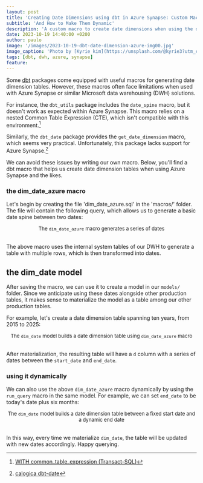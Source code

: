 ```yaml
---
layout: post
title: 'Creating Date Dimensions using dbt in Azure Synapse: Custom Macros'
subtitle: 'And How to Make Them Dynamic'
description: 'A custom macro to create date dimensions when using the dbt-synapse adapter'
date: 2023-10-19 14:40:00 +0200
author: paulo
image: '/images/2023-10-19-dbt-date-dimension-azure-img00.jpg'
image_caption: 'Photo by [Kyrie kim](https://unsplash.com/@kyrie3?utm_content=creditCopyText&utm_medium=referral&utm_source=unsplash) on [Unsplash](https://unsplash.com/photos/white-calendar-on-white-textile-jqxB3C0YNG0?utm_content=creditCopyText&utm_medium=referral&utm_source=unsplash)'
tags: [dbt, dwh, azure, synapse]
feature:
---    
```


<!---
Photo by <a href="https://unsplash.com/@kyrie3?utm_content=creditCopyText&utm_medium=referral&utm_source=unsplash">Kyrie kim</a> on <a href="https://unsplash.com/photos/white-calendar-on-white-textile-jqxB3C0YNG0?utm_content=creditCopyText&utm_medium=referral&utm_source=unsplash">Unsplash</a>
  --->
  


Some [dbt](https://www.getdbt.com/) packages come equipped with useful macros for generating date dimension tables. However, these macros often face limitations when used with Azure Synapse or similar Microsoft data warehousing (DWH) solutions.

For instance, the `dbt_utils` package includes the `date_spine` macro, but it doesn't work as expected within Azure Synapse. This macro relies on a nested Common Table Expression (CTE), which isn't compatible with this environment.[^1]

Similarly, the `dbt_date` package provides the `get_date_dimension` macro, which seems very practical. Unfortunately, this package lacks support for Azure Synapse.[^2]

We can avoid these issues by writing our own macro. Below, you'll find a dbt macro that helps us create date dimension tables when using Azure Synapse and the likes.


### the dim_date_azure macro

Let's begin by creating the file 'dim_date_azure.sql' in the 'macros/' folder. The file will contain the following query, which allows us to generate a basic date spine between two dates:

<script src="https://gist.github.com/moralescastillo/a288665a00c3fbb4623fbd2ac67de75f.js"></script>
<font size="-1"><center><span> The <code>dim_date_azure</code> macro generates a series of dates</span></center></font>
<br>

<!---
https://gist.github.com/a288665a00c3fbb4623fbd2ac67de75f.git
-->


The above macro uses the internal system tables of our DWH to generate a table with multiple rows, which is then transformed into dates.

## the dim_date model

After saving the macro, we can use it to create a model in our `models/` folder. Since we anticipate using these dates alongside other production tables, it makes sense to materialize the model as a table among our other production tables.

For example, let's create a date dimension table spanning ten years, from 2015 to 2025:

<script src="https://gist.github.com/moralescastillo/8aed310f019614d241bd9778c5a09b45.js"></script>
<font size="-1"><center><span> The <code>dim_date</code> model builds a date dimension table using <code>dim_date_azure</code> macro</span></center></font>
<br>

<!---
https://gist.github.com/8aed310f019614d241bd9778c5a09b45.git
-->


After materialization, the resulting table will have a `d` column with a series of dates between the `start_date` and `end_date`.


### using it dynamically

We can also use the above `dim_date_azure` macro dynamically by using the `run_query` macro in the same model. For example, we can set `end_date` to be today's date plus six months:


<script src="https://gist.github.com/moralescastillo/b6c48c5964c36ca7bb211d5849ac010f.js"></script>
<font size="-1"><center><span> The <code>dim_date</code> model builds a date dimension table between a fixed start date and a dynamic end date</span></center></font>
<br>

<!---
https://gist.github.com/b6c48c5964c36ca7bb211d5849ac010f.git
-->


In this way, every time we materialize `dim_date`, the table will be updated with new dates accordingly. Happy querying.


[^1]: [WITH common_table_expression (Transact-SQL)](https://learn.microsoft.com/en-us/sql/t-sql/queries/with-common-table-expression-transact-sql?view=sql-server-ver16)
[^2]: [calogica dbt-date](https://github.com/calogica/dbt-date)
